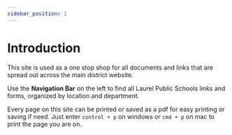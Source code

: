 ```yaml
---
sidebar_position: 1
---
```


# Introduction

This site is used as a one stop shop for all documents and links that are spread out across the main district website.

Use the **Navigation Bar** on the left to find all Laurel Public Schools links and forms, organized by location and department.

Every page on this site can be printed or saved as a pdf for easy printing or saving if need. Just enter `control + p` on windows or `cmd + p` on mac to print the page you are on.
